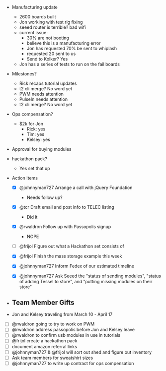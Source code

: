 - Manufacturing update
  - 2600 boards built
  - Jon working with test rig fixing
  - seeed router is terrible? bad wifi
  - current issue: 
    - 30% are not booting 
    - believe this is a manufacturing error
    - Jon has requested 70% be sent to whiplash
    - requested 20 sent to us
    - Send to Kolker? Yes
  - Jon has a series of tests to run on the fail boards


- Milestones?
  - Rick recaps tutorial updates
  - t2 cli merge? No word yet
  - PWM needs attention
  - PulseIn needs attention
  - t2 cli merge? No word yet


- Ops compensation?
  - $2k for Jon
    - Rick: yes
    - Tim: yes
    - Kelsey: yes



- Approval for buying modules
- hackathon pack?
  - Yes set that up



- Action Items
  - [x] @johnnyman727 Arrange a call with jQuery Foundation
    - Needs follow up?
  - [x] @tcr Draft email and post info to TELEC listing
    - Did it
  - [x] @rwaldron Follow up with Passopolis signup
    - NOPE
  - [ ] @frijol Figure out what a Hackathon set consists of
  - [x] @frijol Finish the mass storage example this week
  - [x] @johnnyman727 Inform Fedex of our estimated timeline
  - [x] @johnnyman727 Ask Seeed the "status of sending modules", "status of adding Tessel to store", and "putting missing modules on their store"


- Team Member Gifts
  - 

- Jon and Kelsey traveling from March 10 - April 17



- [ ] @rwaldron going to try to work on PWM
- [ ] @rwaldron address passopolis before Jon and Kelsey leave
- [ ] @rwaldron to confirm usb modules in use in tutorials
- [ ] @frijol create a hackathon pack
- [ ] document amazon referral links
- [ ] @johnnyman727 & @frijol will sort out shed and figure out inventory
- [ ] Ask team members for sweatshirt sizes
- [ ] @johnnyman727 to write up contract for ops compensation
